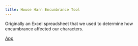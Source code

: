 ```yaml
---
title: House Harn Encumbrance Tool
---
```


Originally an Excel spreadsheet that we used to determine how encumbrance affected our characters.

[App](tool.html)